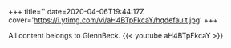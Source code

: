 +++
title=''
date=2020-04-06T19:44:17Z
cover='https://i.ytimg.com/vi/aH4BTpFkcaY/hqdefault.jpg'
+++

All content belongs to GlennBeck.
{{< youtube aH4BTpFkcaY >}}
